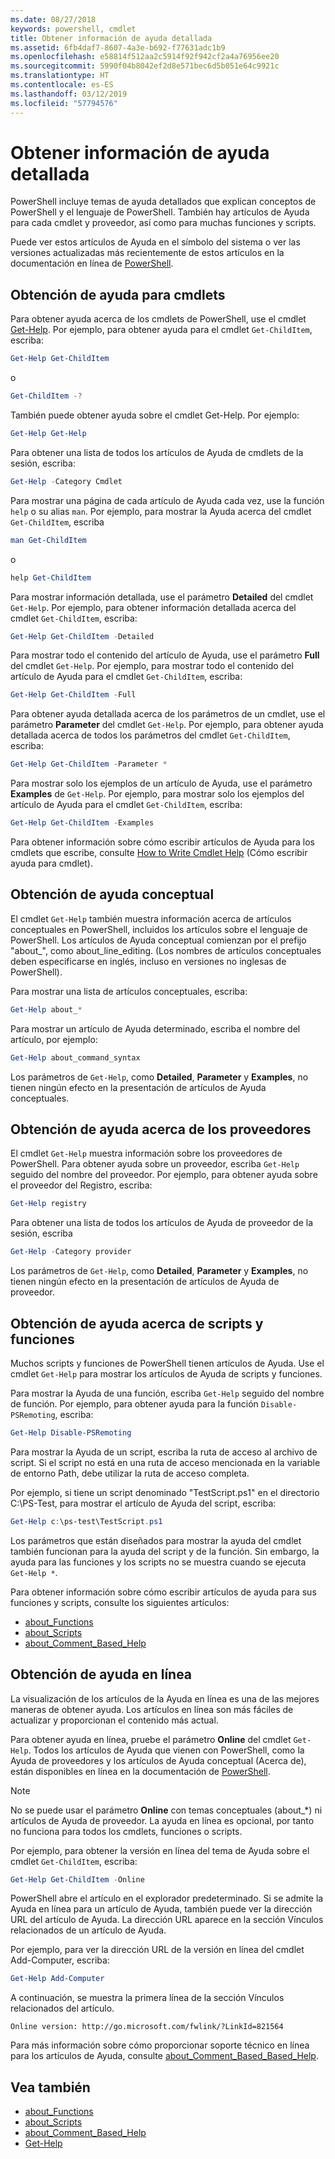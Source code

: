 ```yaml
---
ms.date: 08/27/2018
keywords: powershell, cmdlet
title: Obtener información de ayuda detallada
ms.assetid: 6fb4daf7-8607-4a3e-b692-f77631adc1b9
ms.openlocfilehash: e58814f512aa2c5914f92f942cf2a4a76956ee20
ms.sourcegitcommit: 5990f04b8042ef2d8e571bec6d5b051e64c9921c
ms.translationtype: HT
ms.contentlocale: es-ES
ms.lasthandoff: 03/12/2019
ms.locfileid: "57794576"
---
```

# <a name="getting-detailed-help-information"></a>Obtener información de ayuda detallada

PowerShell incluye temas de ayuda detallados que explican conceptos de PowerShell y el lenguaje de PowerShell. También hay artículos de Ayuda para cada cmdlet y proveedor, así como para muchas funciones y scripts.

Puede ver estos artículos de Ayuda en el símbolo del sistema o ver las versiones actualizadas más recientemente de estos artículos en la documentación en línea de [PowerShell](/powershell/scripting/overview).

## <a name="getting-help-for-cmdlets"></a>Obtención de ayuda para cmdlets

Para obtener ayuda acerca de los cmdlets de PowerShell, use el cmdlet [Get-Help](/powershell/module/microsoft.powershell.core/Get-Help). Por ejemplo, para obtener ayuda para el cmdlet `Get-ChildItem`, escriba:

```powershell
Get-Help Get-ChildItem
```

o

```powershell
Get-ChildItem -?
```

También puede obtener ayuda sobre el cmdlet Get-Help. Por ejemplo:

```powershell
Get-Help Get-Help
```

Para obtener una lista de todos los artículos de Ayuda de cmdlets de la sesión, escriba:

```powershell
Get-Help -Category Cmdlet
```

Para mostrar una página de cada artículo de Ayuda cada vez, use la función `help` o su alias `man`.
Por ejemplo, para mostrar la Ayuda acerca del cmdlet `Get-ChildItem`, escriba

```powershell
man Get-ChildItem
```

o

```powershell
help Get-ChildItem
```

Para mostrar información detallada, use el parámetro **Detailed** del cmdlet `Get-Help`. Por ejemplo, para obtener información detallada acerca del cmdlet `Get-ChildItem`, escriba:

```powershell
Get-Help Get-ChildItem -Detailed
```

Para mostrar todo el contenido del artículo de Ayuda, use el parámetro **Full** del cmdlet `Get-Help`. Por ejemplo, para mostrar todo el contenido del artículo de Ayuda para el cmdlet `Get-ChildItem`, escriba:

```powershell
Get-Help Get-ChildItem -Full
```

Para obtener ayuda detallada acerca de los parámetros de un cmdlet, use el parámetro **Parameter** del cmdlet `Get-Help`. Por ejemplo, para obtener ayuda detallada acerca de todos los parámetros del cmdlet `Get-ChildItem`, escriba:

```powershell
Get-Help Get-ChildItem -Parameter *
```

Para mostrar solo los ejemplos de un artículo de Ayuda, use el parámetro **Examples** de `Get-Help`.
Por ejemplo, para mostrar solo los ejemplos del artículo de Ayuda para el cmdlet `Get-ChildItem`, escriba:

```powershell
Get-Help Get-ChildItem -Examples
```

Para obtener información sobre cómo escribir artículos de Ayuda para los cmdlets que escribe, consulte [How to Write Cmdlet Help](/powershell/developer/help/writing-help-for-windows-powershell-cmdlets) (Cómo escribir ayuda para cmdlet).

## <a name="getting-conceptual-help"></a>Obtención de ayuda conceptual

El cmdlet `Get-Help` también muestra información acerca de artículos conceptuales en PowerShell, incluidos los artículos sobre el lenguaje de PowerShell. Los artículos de Ayuda conceptual comienzan por el prefijo "about_", como about_line_editing. (Los nombres de artículos conceptuales deben especificarse en inglés, incluso en versiones no inglesas de PowerShell).

Para mostrar una lista de artículos conceptuales, escriba:

```powershell
Get-Help about_*
```

Para mostrar un artículo de Ayuda determinado, escriba el nombre del artículo, por ejemplo:

```powershell
Get-Help about_command_syntax
```

Los parámetros de `Get-Help`, como **Detailed**, **Parameter** y **Examples**, no tienen ningún efecto en la presentación de artículos de Ayuda conceptuales.

## <a name="getting-help-about-providers"></a>Obtención de ayuda acerca de los proveedores

El cmdlet `Get-Help` muestra información sobre los proveedores de PowerShell. Para obtener ayuda sobre un proveedor, escriba `Get-Help` seguido del nombre del proveedor. Por ejemplo, para obtener ayuda sobre el proveedor del Registro, escriba:

```powershell
Get-Help registry
```

Para obtener una lista de todos los artículos de Ayuda de proveedor de la sesión, escriba

```powershell
Get-Help -Category provider
```

Los parámetros de `Get-Help`, como **Detailed**, **Parameter** y **Examples**, no tienen ningún efecto en la presentación de artículos de Ayuda de proveedor.

## <a name="getting-help-about-scripts-and-functions"></a>Obtención de ayuda acerca de scripts y funciones

Muchos scripts y funciones de PowerShell tienen artículos de Ayuda. Use el cmdlet `Get-Help` para mostrar los artículos de Ayuda de scripts y funciones.

Para mostrar la Ayuda de una función, escriba `Get-Help` seguido del nombre de función. Por ejemplo, para obtener ayuda para la función `Disable-PSRemoting`, escriba:

```powershell
Get-Help Disable-PSRemoting
```

Para mostrar la Ayuda de un script, escriba la ruta de acceso al archivo de script. Si el script no está en una ruta de acceso mencionada en la variable de entorno Path, debe utilizar la ruta de acceso completa.

Por ejemplo, si tiene un script denominado "TestScript.ps1" en el directorio C:\\PS-Test, para mostrar el artículo de Ayuda del script, escriba:

```powershell
Get-Help c:\ps-test\TestScript.ps1
```

Los parámetros que están diseñados para mostrar la ayuda del cmdlet también funcionan para la ayuda del script y de la función. Sin embargo, la ayuda para las funciones y los scripts no se muestra cuando se ejecuta `Get-Help *`.

Para obtener información sobre cómo escribir artículos de ayuda para sus funciones y scripts, consulte los siguientes artículos:

- [about_Functions](/powershell/module/microsoft.powershell.core/about/about_functions)
- [about_Scripts](/powershell/module/microsoft.powershell.core/about/about_scripts)
- [about_Comment_Based_Help](/powershell/module/microsoft.powershell.core/about/about_comment_based_help)

## <a name="getting-help-online"></a>Obtención de ayuda en línea

La visualización de los artículos de la Ayuda en línea es una de las mejores maneras de obtener ayuda. Los artículos en línea son más fáciles de actualizar y proporcionan el contenido más actual.

Para obtener ayuda en línea, pruebe el parámetro **Online** del cmdlet `Get-Help`. Todos los artículos de Ayuda que vienen con PowerShell, como la Ayuda de proveedores y los artículos de Ayuda conceptual (Acerca de), están disponibles en línea en la documentación de [PowerShell](/powershell/scripting/powershell-scripting).

> [!NOTE]
> No se puede usar el parámetro **Online** con temas conceptuales (about_\*) ni artículos de Ayuda de proveedor.
> La ayuda en línea es opcional, por tanto no funciona para todos los cmdlets, funciones o scripts.

Por ejemplo, para obtener la versión en línea del tema de Ayuda sobre el cmdlet `Get-ChildItem`, escriba:

```powershell
Get-Help Get-ChildItem -Online
```

PowerShell abre el artículo en el explorador predeterminado. Si se admite la Ayuda en línea para un artículo de Ayuda, también puede ver la dirección URL del artículo de Ayuda. La dirección URL aparece en la sección Vínculos relacionados de un artículo de Ayuda.

Por ejemplo, para ver la dirección URL de la versión en línea del cmdlet Add-Computer, escriba:

```powershell
Get-Help Add-Computer
```

A continuación, se muestra la primera línea de la sección Vínculos relacionados del artículo.

```Output
Online version: http://go.microsoft.com/fwlink/?LinkId=821564
```

Para más información sobre cómo proporcionar soporte técnico en línea para los artículos de Ayuda, consulte [about_Comment_Based_Based_Help](/powershell/module/microsoft.powershell.core/about/about_comment_based_help).

## <a name="see-also"></a>Vea también

- [about_Functions](/powershell/module/microsoft.powershell.core/about/about_functions)
- [about_Scripts](/powershell/module/microsoft.powershell.core/about/about_scripts)
- [about_Comment_Based_Help](/powershell/module/microsoft.powershell.core/about/about_comment_based_help)
- [Get-Help](/powershell/module/microsoft.powershell.core/get-help)
